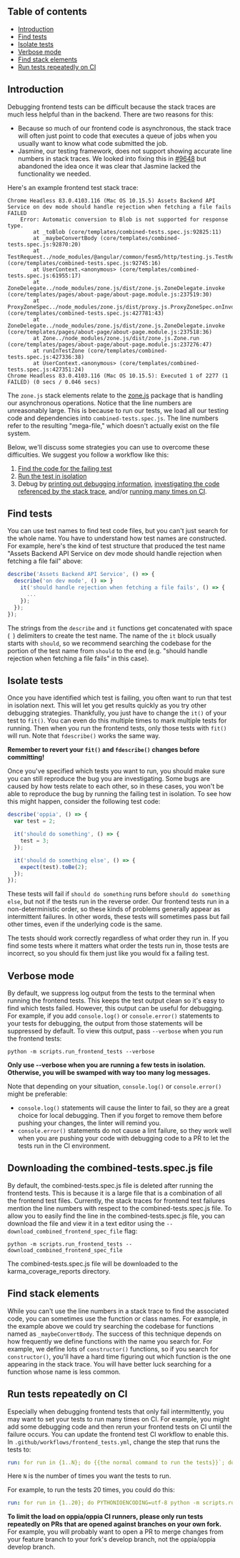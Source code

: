 ## Table of contents

* [Introduction](#introduction)
* [Find tests](#find-tests)
* [Isolate tests](#isolate-tests)
* [Verbose mode](#verbose-mode)
* [Find stack elements](#find-stack-elements)
* [Run tests repeatedly on CI](#run-tests-repeatedly-on-ci)

## Introduction

Debugging frontend tests can be difficult because the stack traces are much less helpful than in the backend. There are two reasons for this:

* Because so much of our frontend code is asynchronous, the stack trace will often just point to code that executes a queue of jobs when you usually want to know what code submitted the job.
* Jasmine, our testing framework, does not support showing accurate line numbers in stack traces. We looked into fixing this in [#9648](https://github.com/oppia/oppia/issues/9648) but abandoned the idea once it was clear that Jasmine lacked the functionality we needed.

Here's an example frontend test stack trace:

```text
Chrome Headless 83.0.4103.116 (Mac OS 10.15.5) Assets Backend API Service on dev mode should handle rejection when fetching a file fails FAILED
	Error: Automatic conversion to Blob is not supported for response type.
	    at _toBlob (core/templates/combined-tests.spec.js:92825:11)
	    at _maybeConvertBody (core/templates/combined-tests.spec.js:92870:20)
	    at TestRequest../node_modules/@angular/common/fesm5/http/testing.js.TestRequest.flush (core/templates/combined-tests.spec.js:92745:16)
	    at UserContext.<anonymous> (core/templates/combined-tests.spec.js:61955:17)
	    at ZoneDelegate../node_modules/zone.js/dist/zone.js.ZoneDelegate.invoke (core/templates/pages/about-page/about-page.module.js:237519:30)
	    at ProxyZoneSpec../node_modules/zone.js/dist/proxy.js.ProxyZoneSpec.onInvoke (core/templates/combined-tests.spec.js:427781:43)
	    at ZoneDelegate../node_modules/zone.js/dist/zone.js.ZoneDelegate.invoke (core/templates/pages/about-page/about-page.module.js:237518:36)
	    at Zone../node_modules/zone.js/dist/zone.js.Zone.run (core/templates/pages/about-page/about-page.module.js:237276:47)
	    at runInTestZone (core/templates/combined-tests.spec.js:427336:38)
	    at UserContext.<anonymous> (core/templates/combined-tests.spec.js:427351:24)
Chrome Headless 83.0.4103.116 (Mac OS 10.15.5): Executed 1 of 2277 (1 FAILED) (0 secs / 0.046 secs)
```

The `zone.js` stack elements relate to the [zone.js](https://github.com/angular/angular/tree/master/packages/zone.js) package that is handling our asynchronous operations. Notice that the line numbers are unreasonably large. This is because to run our tests, we load all our testing code and dependencies into `combined-tests.spec.js`. The line numbers refer to the resulting "mega-file," which doesn't actually exist on the file system.

Below, we'll discuss some strategies you can use to overcome these difficulties. We suggest you follow a workflow like this:

1. [Find the code for the failing test](#find-tests)
2. [Run the test in isolation](#isolate-tests)
3. Debug by [printing out debugging information](#verbose-mode), [investigating the code referenced by the stack trace](#find-stack-elements), and/or [running many times on CI](#run-tests-repeatedly-on-ci).

## Find tests

You can use test names to find test code files, but you can't just search for the whole name. You have to understand how test names are constructed. For example, here's the kind of test structure that produced the test name "Assets Backend API Service on dev mode should handle rejection when fetching a file fail" above:

```js
describe('Assets Backend API Service', () => {
  describe('on dev mode', () => }
    it('should handle rejection when fetching a file fails', () => {
      ...
    });
  });
});
```

The strings from the `describe` and `it` functions get concatenated with space (` `) delimiters to create the test name. The name of the `it` block usually starts with `should`, so we recommend searching the codebase for the portion of the test name from `should` to the end (e.g. "should handle rejection when fetching a file fails" in this case).

## Isolate tests

Once you have identified which test is failing, you often want to run that test in isolation next. This will let you get results quickly as you try other debugging strategies. Thankfully, you just have to change the `it()` of your test to `fit()`. You can even do this multiple times to mark multiple tests for running. Then when you run the frontend tests, only those tests with `fit()` will run. Note that `fdescribe()` works the same way.

**Remember to revert your `fit()` and `fdescribe()` changes before committing!**

Once you've specified which tests you want to run, you should make sure you can still reproduce the bug you are investigating. Some bugs are caused by how tests relate to each other, so in these cases, you won't be able to reproduce the bug by running the failing test in isolation. To see how this might happen, consider the following test code:

```js
describe('oppia', () => {
  var test = 2;

  it('should do something', () => {
    test = 3;
  });

  it('should do something else', () => {
    expect(test).toBe(2);
  });
});
```

These tests will fail if `should do something` runs before `should do something else`, but not if the tests run in the reverse order. Our frontend tests run in a non-deterministic order, so these kinds of problems generally appear as intermittent failures. In other words, these tests will sometimes pass but fail other times, even if the underlying code is the same.

The tests should work correctly regardless of what order they run in. If you find some tests where it matters what order the tests run in, those tests are incorrect, so you should fix them just like you would fix a failing test.

## Verbose mode

By default, we suppress log output from the tests to the terminal when running the frontend tests. This keeps the test output clean so it's easy to find which tests failed. However, this output can be useful for debugging. For example, if you add `console.log()` or `console.error()` statements to your tests for debugging, the output from those statements will be suppressed by default. To view this output, pass `--verbose` when you run the frontend tests:

```console
python -m scripts.run_frontend_tests --verbose
```

**Only use --verbose when you are running a few tests in isolation. Otherwise, you will be swamped with way too many log messages.**

Note that depending on your situation, `console.log()` or `console.error()` might be preferable:

* `console.log()` statements will cause the linter to fail, so they are a great choice for local debugging. Then if you forget to remove them before pushing your changes, the linter will remind you.
* `console.error()` statements do not cause a lint failure, so they work well when you are pushing your code with debugging code to a PR to let the tests run in the CI environment.

## Downloading the combined-tests.spec.js file

By default, the combined-tests.spec.js file is deleted after running the frontend tests. This is because it is a large file that is a combination of all the frontend test files. Currently, the stack traces for frontend test failures mention the line numbers with respect to the combined-tests.spec.js file. To allow you to easily find the line in the combined-tests.spec.js file, you can download the file and view it in a text editor using the `--download_combined_frontend_spec_file` flag:

```console
python -m scripts.run_frontend_tests --download_combined_frontend_spec_file
```

The combined-tests.spec.js file will be downloaded to the karma_coverage_reports directory.
## Find stack elements

While you can't use the line numbers in a stack trace to find the associated code, you can sometimes use the function or class names. For example, in the example above we could try searching the codebase for functions named as `_maybeConvertBody`. The success of this technique depends on how frequently we define functions with the name you search for. For example, we define lots of `constructor()` functions, so if you search for `constructor()`, you'll have a hard time figuring out which function is the one appearing in the stack trace. You will have better luck searching for a function whose name is less common.

## Run tests repeatedly on CI

Especially when debugging frontend tests that only fail intermittently, you may want to set your tests to run many times on CI. For example, you might add some debugging code and then rerun your frontend tests on CI until the failure occurs. You can update the frontend test CI workflow to enable this. In `.github/workflows/frontend_tests.yml`, change the step that runs the tests to:

```yaml
run: for run in {1..N}; do {{the normal command to run the tests}}`; done
```

Here `N` is the number of times you want the tests to run.

For example, to run the tests 20 times, you could do this:

```yaml
run: for run in {1..20}; do PYTHONIOENCODING=utf-8 python -m scripts.run_frontend_tests --run_minified_tests --skip_install --check_coverage; done
```

**To limit the load on oppia/oppia CI runners, please only run tests repeatedly on PRs that are opened against branches on your own fork.** For example, you will probably want to open a PR to merge changes from your feature branch to your fork's develop branch, not the oppia/oppia develop branch.

